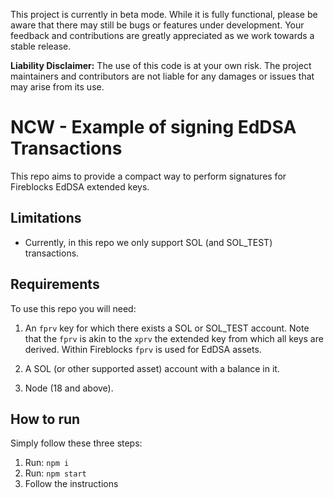 This project is currently in beta mode. While it is fully functional, please be aware that there may still be bugs or features under development. Your feedback and contributions are greatly appreciated as we work towards a stable release.

**Liability Disclaimer:** The use of this code is at your own risk. The project maintainers and contributors are not liable for any damages or issues that may arise from its use.



# NCW - Example of signing EdDSA Transactions

This repo aims to provide a compact way to perform signatures for Fireblocks EdDSA extended keys.

## Limitations

- Currently, in this repo we only support SOL (and SOL_TEST) transactions.

## Requirements

To use this repo you will need:

1. An `fprv` key for which there exists a SOL or SOL_TEST account. Note that the `fprv` is akin to the `xprv` the extended key from which all keys are derived. Within Fireblocks `fprv` is used for EdDSA assets.

2. A SOL (or other supported asset) account with a balance in it.

3. Node (18 and above).

## How to run

Simply follow these three steps:

1. Run: `npm i`
2. Run: `npm start`
3. Follow the instructions
